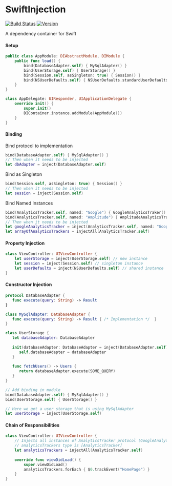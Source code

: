 # SwiftInjection
[![Build Status](https://api.travis-ci.org/aryaxt/SwiftInjection.svg)](https://api.travis-ci.org/aryaxt/SwiftInjection)
[![Version](http://cocoapod-badges.herokuapp.com/v/SwiftInjection/badge.png)](http://cocoadocs.org/docsets/SwiftInjection)

A dependency container for Swift

#### Setup
```swift
public class AppModule: DIAbstractModule, DIModule {
	public func load() {
		bind(DatabaseAdapter.self) { MySqlAdapter() }
		bind(UserStorage.self) { UserStorage() }
		bind(Session.self, asSingleton: true) { Session() }
		bind(NSUserDefaults.self) { NSUserDefaults.standardUserDefaults() }
	}
}

class AppDelegate: UIResponder, UIApplicationDelegate {
	override init() {
		super.init()
		DIContainer.instance.addModule(AppModule())
	}
}
```

#### Binding
Bind protocol to implementation
```swift
bind(DatabaseAdapter.self) { MySqlAdapter() }
// Then when it needs to be injected
let dbAdapter = inject(DatabaseAdapter.self)
```
Bind as Singleton
```swift
bind(Session.self, asSingleton: true) { Session() }
// Then when it needs to be injected
let session = inject(Session.self)
```
Bind Named Instances
```swift
bind(AnalyticsTracker.self, named: "Google") { GoogleAnalyticsTraker() }
bind(AnalyticsTracker.self, named: "Amplitude") { AmplitudeAnalyticsTracker() }
// Then when it needs to be injected
let googleAnalyticsTracker = inject(AnalyticsTracker.self, named: "Google")
let arrayOfAnalyticsTrackers = injectAll(AnalyticsTracker.self)
```

#### Property Injection
```swift
class ViewController: UIViewController {
	let userStorage = inject(UserStorage.self) // new instance
	let session = inject(Session.self) // singleton instance
	let userDefaults = inject(NSUserDefaults.self) // shared instance
}
```

#### Constructor Injection
```swift
protocol DatabaseAdapter {  
   func execute(query: String) -> Result
}

class MySqlAdapter: DatabaseAdapter {  
   func execute(query: String) -> Result { /* Implementation */  }
}

class UserStorage {
   let databaseAdapter: DatabaseAdapter
   
   init(databaseAdapter: DatabaseAdapter = inject(DatabaseAdapter.self)) {
      self.databaseAdapter = databaseAdapter
   }
   
   func fetchUsers() -> Users {
      return databaseAdapter.execute(SOME_QUERY)
   }
}

// Add binding in module
bind(DatabaseAdapter.self) { MySqlAdapter() }
bind(UserStorage.self) { UserStorage() }

// Here we get a user storage that is using MySqlAdapter
let userStorage = inject(UserStorage.self)
```

#### Chain of Responsibilities
```swift
class ViewController: UIViewController {
	// Injects all instances of AnalyticsTracker protocol (GoogleAnalyticsTracker & AmplitudeAnalyticsTracker)
	// analyticsTrackers type is [AnalyticsTracker]
	let analyticsTrackers = injectAll(AnalyticsTracker.self)
	
	override func viewDidLoad() {
		super.viewDidLoad()
		analyticsTrackers.forEach { $0.trackEvent("HomePage") }
	}
}
```


